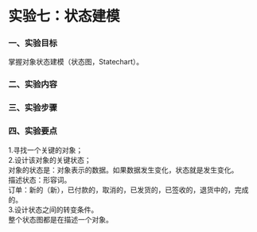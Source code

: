 # 实验七：状态建模 

### 一、实验目标
 掌握对象状态建模（状态图，Statechart）。


### 二、实验内容


 ### 三、实验步骤
 
 
 ### 四、实验要点
  1.寻找一个关键的对象；  
  2.设计该对象的关键状态；  
    对象的状态是：对象表示的数据。如果数据发生变化，状态就是发生变化。  
    描述状态：形容词。  
    订单：新的（新），已付款的，取消的，已发货的，已签收的，退货中的，完成的。  
  3.设计状态之间的转变条件。  
整个状态图都是在描述一个对象。   
